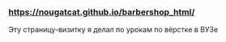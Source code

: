 ### https://nougatcat.github.io/barbershop_html/
Эту страницу-визитку я делал по урокам по вёрстке в ВУЗе
